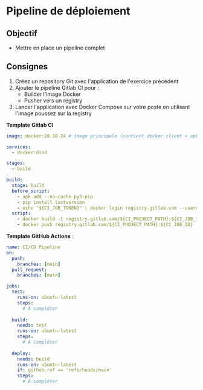 # Pipeline de déploiement

## Objectif

- Mettre en place un pipeline complet

## Consignes

1. Créez un repository Git avec l'application de l'exercice précédent
2. Ajouter le pipeline Gitlab CI pour :
   - Builder l'image Docker
   - Pusher vers un registry
3. Lancer l'application avec Docker Compose sur votre poste en utilisant l'image poussez sur la registry

**Template Gitlab CI**

```yaml
image: docker:20.10.24 # image principale (contient docker client + apk)

services:
  - docker:dind

stages:
  - build

build:
  stage: build
  before_script:
    - apk add --no-cache py3-pip
    - pip install lastversion
    - echo "${CI_JOB_TOKEN}" | docker login registry.gitlab.com --username gitlab-ci-token --password-stdin
  script:
    - docker build -t registry.gitlab.com/${CI_PROJECT_PATH}:${CI_JOB_ID} .
    - docker push registry.gitlab.com/${CI_PROJECT_PATH}:${CI_JOB_ID}

```

**Template GitHub Actions** :
```yaml
name: CI/CD Pipeline
on:
  push:
    branches: [main]
  pull_request:
    branches: [main]

jobs:
  test:
    runs-on: ubuntu-latest
    steps:
      # À compléter
      
  build:
    needs: test
    runs-on: ubuntu-latest
    steps:
      # À compléter
      
  deploy:
    needs: build
    runs-on: ubuntu-latest
    if: github.ref == 'refs/heads/main'
    steps:
      # À compléter
```

